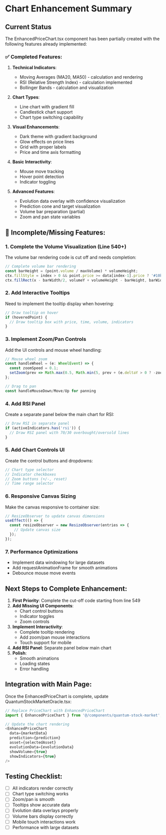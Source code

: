 # Chart Enhancement Summary

## Current Status

The EnhancedPriceChart.tsx component has been partially created with the following features already implemented:

### ✅ Completed Features:
1. **Technical Indicators**:
   - Moving Averages (MA20, MA50) - calculation and rendering
   - RSI (Relative Strength Index) - calculation implemented
   - Bollinger Bands - calculation and visualization

2. **Chart Types**:
   - Line chart with gradient fill
   - Candlestick chart support
   - Chart type switching capability

3. **Visual Enhancements**:
   - Dark theme with gradient background
   - Glow effects on price lines
   - Grid with proper labels
   - Price and time axis formatting

4. **Basic Interactivity**:
   - Mouse move tracking
   - Hover point detection
   - Indicator toggling

5. **Advanced Features**:
   - Evolution data overlay with confidence visualization
   - Prediction cone and target visualization
   - Volume bar preparation (partial)
   - Zoom and pan state variables

## 🚧 Incomplete/Missing Features:

### 1. **Complete the Volume Visualization** (Line 540+)
The volume bar rendering code is cut off and needs completion:
```typescript
// Complete volume bar rendering
const barHeight = (point.volume / maxVolume) * volumeHeight;
ctx.fillStyle = index > 0 && point.price >= data[index-1].price ? '#10b981' : '#ef4444';
ctx.fillRect(x - barWidth/2, volumeY + volumeHeight - barHeight, barWidth, barHeight);
```

### 2. **Add Interactive Tooltips**
Need to implement the tooltip display when hovering:
```typescript
// Draw tooltip on hover
if (hoveredPoint) {
  // Draw tooltip box with price, time, volume, indicators
}
```

### 3. **Implement Zoom/Pan Controls**
Add the UI controls and mouse wheel handling:
```typescript
// Mouse wheel zoom
const handleWheel = (e: WheelEvent) => {
  const zoomSpeed = 0.1;
  setZoom(prev => Math.max(0.5, Math.min(5, prev + (e.deltaY > 0 ? -zoomSpeed : zoomSpeed))));
};

// Drag to pan
const handleMouseDown/Move/Up for panning
```

### 4. **Add RSI Panel**
Create a separate panel below the main chart for RSI:
```typescript
// Draw RSI in separate panel
if (activeIndicators.has('rsi')) {
  // Draw RSI panel with 70/30 overbought/oversold lines
}
```

### 5. **Add Chart Controls UI**
Create the control buttons and dropdowns:
```typescript
// Chart type selector
// Indicator checkboxes
// Zoom buttons (+/-, reset)
// Time range selector
```

### 6. **Responsive Canvas Sizing**
Make the canvas responsive to container size:
```typescript
// ResizeObserver to update canvas dimensions
useEffect(() => {
  const resizeObserver = new ResizeObserver(entries => {
    // Update canvas size
  });
});
```

### 7. **Performance Optimizations**
- Implement data windowing for large datasets
- Add requestAnimationFrame for smooth animations
- Debounce mouse move events

## Next Steps to Complete Enhancement:

1. **First Priority**: Complete the cut-off code starting from line 549
2. **Add Missing UI Components**: 
   - Chart control buttons
   - Indicator toggles
   - Zoom controls
3. **Implement Interactivity**:
   - Complete tooltip rendering
   - Add zoom/pan mouse interactions
   - Touch support for mobile
4. **Add RSI Panel**: Separate panel below main chart
5. **Polish**: 
   - Smooth animations
   - Loading states
   - Error handling

## Integration with Main Page:

Once the EnhancedPriceChart is complete, update QuantumStockMarketOracle.tsx:
```typescript
// Replace PriceChart with EnhancedPriceChart
import { EnhancedPriceChart } from '@/components/quantum-stock-market';

// Update the chart rendering
<EnhancedPriceChart
  data={marketData}
  prediction={prediction}
  asset={selectedAsset}
  evolutionData={evolutionData}
  showVolume={true}
  showIndicators={true}
/>
```

## Testing Checklist:
- [ ] All indicators render correctly
- [ ] Chart type switching works
- [ ] Zoom/pan is smooth
- [ ] Tooltips show accurate data
- [ ] Evolution data overlays properly
- [ ] Volume bars display correctly
- [ ] Mobile touch interactions work
- [ ] Performance with large datasets